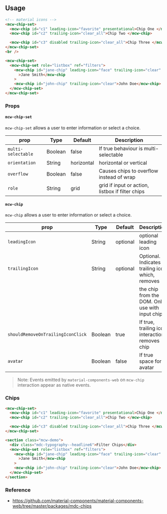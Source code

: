 ## Usage

```html
<!-- material icons -->
<mcw-chip-set>
  <mcw-chip id="c1" leading-icon="favorite" presentational>Chip One </mcw-chip>
  <mcw-chip id="c2" trailing-icon="clear_all">Chip Two </mcw-chip>

  <mcw-chip id="c3" disabled trailing-icon="clear_all">Chip Three </mcw-chip>
</mcw-chip-set>
<br />

<mcw-chip-set>
  <mcw-chip-set role="listbox" ref="filters">
    <mcw-chip id="jane-chip" leading-icon="face" trailing-icon="clear"
      >Jane Smith</mcw-chip
    >
    <mcw-chip id="john-chip" trailing-icon="clear">John Doe</mcw-chip>
  </mcw-chip-set>
</mcw-chip-set>
```

### Props

#### `mcw-chip-set`

`mcw-chip-set` allows a user to enter information or select a choice.

| prop               | Type    | Default    | Description                                      |
| ------------------ | ------- | ---------- | ------------------------------------------------ |
| `multi-selectable` | Boolean | false      | If true behaviour is multi-selectable            |
| `orientation`      | String  | horizontal | horizontal or vertical                           |
| `overflow`         | Boolean | false      | Causes chips to overflow instead of wrap         |
| `role`             | String  | grid       | grid if input or action, listbox if filter chips |

#### `mcw-chip`

`mcw-chip` allows a user to enter information or select a choice.

| prop                              | Type    | Default  | Description                                        |
| --------------------------------- | ------- | -------- | -------------------------------------------------- |
| `leadingIcon`                     | String  | optional | optional leading icon                              |
| `trailingIcon`                    | String  | optional | Optional. Indicates a trailing icon which, removes |
|                                   |         |          | the chip from the DOM. Only use with input chips.  |
| `shouldRemoveOnTrailingIconClick` | Boolean | true     | If true, trailing icon interaction removes chip    |
| `avatar`                          | Boolean | false    | If true space for avatar                           |

> Note: Events emitted by `material-components-web` on `mcw-chip` interaction appear as native events.

### Chips

```html
<mcw-chip-set>
  <mcw-chip id="c1" leading-icon="favorite" presentational>Chip One </mcw-chip>
  <mcw-chip id="c2" trailing-icon="clear_all">Chip Two </mcw-chip>

  <mcw-chip id="c3" disabled trailing-icon="clear_all">Chip Three </mcw-chip>
</mcw-chip-set>
```

```html
<section class="mcw-demo">
  <div class="mdc-typography--headline6">Filter Chips</div>
  <mcw-chip-set role="listbox" ref="filters">
    <mcw-chip id="jane-chip" leading-icon="face" trailing-icon="clear"
      >Jane Smith</mcw-chip
    >
    <mcw-chip id="john-chip" trailing-icon="clear">John Doe</mcw-chip>
  </mcw-chip-set>
</section>
```

### Reference

- <https://github.com/material-components/material-components-web/tree/master/packages/mdc-chips>

